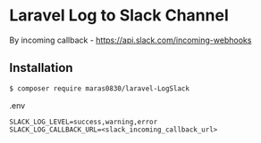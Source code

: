 # Laravel Log to Slack Channel 

By incoming callback - https://api.slack.com/incoming-webhooks

## Installation

```bash
$ composer require maras0830/laravel-LogSlack
```

.env
```
SLACK_LOG_LEVEL=success,warning,error
SLACK_LOG_CALLBACK_URL=<slack_incoming_callback_url>
```